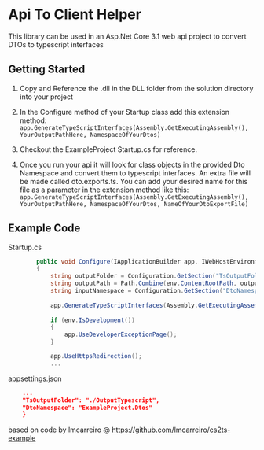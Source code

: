 # Api To Client Helper

 This library can be used in an Asp.Net Core 3.1 web api project to convert DTOs to typescript interfaces

## Getting Started

1. Copy and Reference the .dll in the DLL folder from the solution directory into your project

2. In the Configure method of your Startup class add this extension method: `app.GenerateTypeScriptInterfaces(Assembly.GetExecutingAssembly(), YourOutputPathHere, NamespaceOfYourDtos)`

3. Checkout the ExampleProject Startup.cs for reference.

4. Once you run your api it will look for class objects in the provided Dto Namespace and convert them to typescript interfaces.  An extra file will be made called dto.exports.ts.  You can add your desired name for this file as a parameter in the extension method like this: `app.GenerateTypeScriptInterfaces(Assembly.GetExecutingAssembly(), YourOutputPathHere, NamespaceOfYourDtos, NameOfYourDtoExportFile)`

## Example Code

Startup.cs
```c#
        public void Configure(IApplicationBuilder app, IWebHostEnvironment env)
        {
            string outputFolder = Configuration.GetSection("TsOutputFolder").Value;
            string outputPath = Path.Combine(env.ContentRootPath, outputFolder);
            string inputNamespace = Configuration.GetSection("DtoNamespace").Value;
            
            app.GenerateTypeScriptInterfaces(Assembly.GetExecutingAssembly(), outputPath, inputNamespace);
            
            if (env.IsDevelopment())
            {
                app.UseDeveloperExceptionPage();
            }

            app.UseHttpsRedirection();
            ...
```

appsettings.json
```json
    ...
    "TsOutputFolder": "./OutputTypescript",
    "DtoNamespace": "ExampleProject.Dtos"
    }
```

based on code by lmcarreiro @ https://github.com/lmcarreiro/cs2ts-example